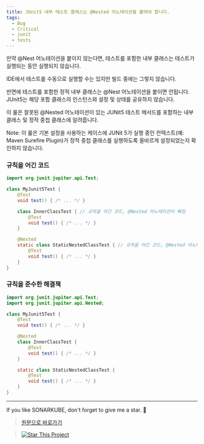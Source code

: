 ```yaml
---
title: JUnit5 내부 테스트 클래스는 @Nested 어노테이션을 붙여야 합니다.
tags:
  - Bug
  - Critical
  - junit
  - tests
---
```


만약 @Nest 어노테이션을 붙이지 않는다면, 테스트를 포함한 내부 클래스는 테스트가 실행되는 동안 실행되지 않습니다.  

IDE에서 테스트를 수동으로 실행할 수는 있지만 빌드 중에는 그렇지 않습니다.

반면에 테스트를 포함한 정적 내부 클래스는 @Nest 어노테이션을 붙이면 안됩니다. JUnit5는 해당 포함 클래스의 인스턴스와 설정 및 상태를 공유하지 않습니다. 

이 룰은 잘못된 @Nested 어노테이션이 있는 JUNit5 테스트 메서드를 포함하는 내부 클래스 및 정적 중첩 클래스에 알려줍니다.

Note: 이 룰은 기본 설정을 사용하는 케이스에 JUNit 5가 실행 중인 컨텍스트(예: Maven Surefire Plugin)가 정적 중첩 클래스를 실행하도록 올바르게 설정되었는지 확인하지 않습니다. 

### 규칙을 어긴 코드

```java
import org.junit.jupiter.api.Test;

class MyJunit5Test {
    @Test
    void test() { /* ... */ }

    class InnerClassTest { // 규칙을 어긴 코드, @Nested 어노테이션이 빠짐
        @Test
        void test() { /* ... */ }
    }

    @Nested
    static class StaticNestedClassTest { // 규칙을 어긴 코드, @Nested 어노테이션에 대해 유효하지 않은 사용
        @Test
        void test() { /* ... */ }
    }
}
```

### 규칙을 준수한 해결책

```java
import org.junit.jupiter.api.Test;
import org.junit.jupiter.api.Nested;

class MyJunit5Test {
    @Test
    void test() { /* ... */ }

    @Nested
    class InnerClassTest {
        @Test
        void test() { /* ... */ }
    }

    static class StaticNestedClassTest {
        @Test
        void test() { /* ... */ }
    }
}
```


---

If you like SONARKUBE, don't forget to give me a star. :star2:

> [원문으로 바로가기](https://rules.sonarsource.com/java/tag/tests/RSPEC-5790)

> [![Star This Project](https://img.shields.io/github/stars/kantabile/sonarkube.svg?label=Stars&style=social)](https://github.com/kantabile/sonarkube)
